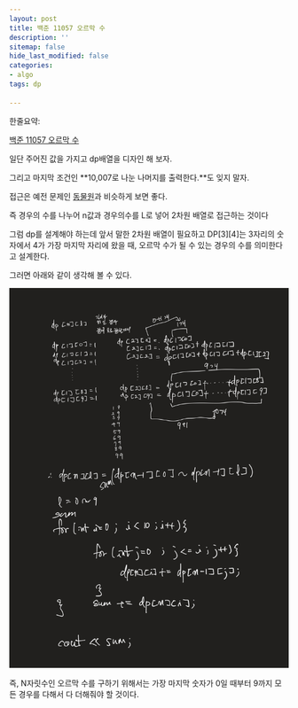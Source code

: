 ```yaml
---
layout: post
title: 백준 11057 오르막 수
description: ''
sitemap: false
hide_last_modified: false
categories:
- algo
tags: dp

---
```

한줄요약:

[백준 11057 오르막 수](https://www.acmicpc.net/problem/11057)

일단 주어진 값을 가지고 dp배열을 디자인 해 보자.

그리고 마지막 조건인 **10,007로 나눈 나머지를 출력한다.**도 잊지 말자.

접근은 예전 문제인 [동물원](https://www.acmicpc.net/problem/1309)과 비슷하게 보면 좋다.

즉 경우의 수를 나누어 n값과 경우의수를 L로 넣어 2차원 배열로 접근하는 것이다

그럼 dp를 설계해야 하는데 앞서 말한 2차원 배열이 필요하고 DP\[3\]\[4\]는 3자리의 숫자에서 4가 가장 마지막 자리에 왔을 때, 오르막 수가 될 수 있는 경우의 수를 의미한다고 설계한다.

그러면 아래와 같이 생각해 볼 수 있다.

![](/uploads/blackboard.jpg)

즉, N자릿수인 오르막 수를 구하기 위해서는 가장 마지막 숫자가 0일 때부터 9까지 모든 경우를 다해서 다 더해줘야 할 것이다.